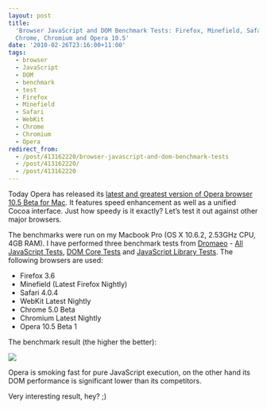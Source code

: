 ```yaml
---
layout: post
title:
  'Browser JavaScript and DOM Benchmark Tests: Firefox, Minefield, Safari, Webkit,
  Chrome, Chromium and Opera 10.5'
date: '2010-02-26T23:16:00+11:00'
tags:
  - browser
  - JavaScript
  - DOM
  - benchmark
  - test
  - Firefox
  - Minefield
  - Safari
  - WebKit
  - Chrome
  - Chromium
  - Opera
redirect_from:
  - /post/413162220/browser-javascript-and-dom-benchmark-tests
  - /post/413162220/
  - /post/413162220
---
```


Today Opera has released its [latest and greatest version of Opera browser 10.5 Beta for Mac](http://www.opera.com/browser/next/). It features speed enhancement as well as a unified Cocoa interface. Just how speedy is it exactly? Let’s test it out against other major browsers.

The benchmarks were run on my Macbook Pro (OS X 10.6.2, 2.53GHz CPU, 4GB RAM). I have performed three benchmark tests from [Dromaeo](http://dromaeo.com/) - [All JavaScript Tests](http://dromaeo.com/?dromaeo%7Csunspider%7Cv8), [DOM Core Tests](http://dromaeo.com/?dom) and [JavaScript Library Tests](http://dromaeo.com/?jslib). The following browsers are used:

- Firefox 3.6
- Minefield (Latest Firefox Nightly)
- Safari 4.0.4
- WebKit Latest Nightly
- Chrome 5.0 Beta
- Chromium Latest Nightly
- Opera 10.5 Beta 1

The benchmark result (the higher the better):

![](/img/posts/old/tumblr_kyg6u7s25T1qalr27.png)

Opera is smoking fast for pure JavaScript execution, on the other hand its DOM performance is significant lower than its competitors.

Very interesting result, hey? ;)
